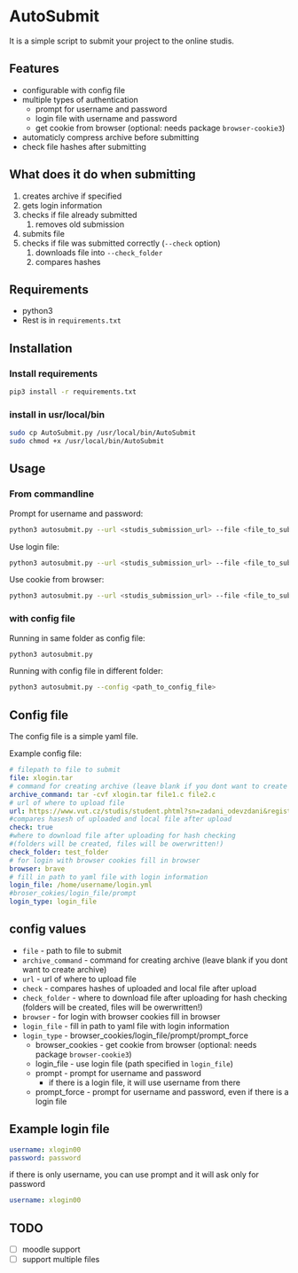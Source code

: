 
# AutoSubmit

It is a simple script to submit your project to the online studis.

## Features

- configurable with config file
- multiple types of authentication
  - prompt for username and password
  - login file with username and password
  - get cookie from browser (optional: needs package `browser-cookie3`)
- automaticly compress archive before submitting
- check file hashes after submitting

## What does it do when submitting

1. creates archive if specified
2. gets login information
3. checks if file already submitted
   1. removes old submission
4. submits file
5. checks if file was submitted correctly (`--check` option)
   1. downloads file into `--check_folder`
   2. compares hashes

## Requirements

- python3
- Rest is in `requirements.txt`

## Installation

### Install requirements

```bash
pip3 install -r requirements.txt
```

### install in usr/local/bin

```bash
sudo cp AutoSubmit.py /usr/local/bin/AutoSubmit
sudo chmod +x /usr/local/bin/AutoSubmit
```

## Usage

### From commandline

Prompt for username and password:

```bash
python3 autosubmit.py --url <studis_submission_url> --file <file_to_submit>
```

Use login file:

```bash
python3 autosubmit.py --url <studis_submission_url> --file <file_to_submit> --login_file <login_file>
```

Use cookie from browser:

```bash
python3 autosubmit.py --url <studis_submission_url> --file <file_to_submit> --cookie <cookie_name>
```

### with config file

Running in same folder as config file:

```bash
python3 autosubmit.py
```

Running with config file in different folder:

```bash
python3 autosubmit.py --config <path_to_config_file>
```

## Config file

The config file is a simple yaml file.

Example config file:

```yaml
# filepath to file to submit
file: xlogin.tar
# command for creating archive (leave blank if you dont want to create archive)
archive_command: tar -cvf xlogin.tar file1.c file2.c
# url of where to upload file
url: https://www.vut.cz/studis/student.phtml?sn=zadani_odevzdani&registrace_zadani_id=971964&apid=268279
#compares hasesh of uploaded and local file after upload
check: true
#where to download file after uploading for hash checking
#(folders will be created, files will be owerwritten!)
check_folder: test_folder
# for login with browser cookies fill in browser
browser: brave
# fill in path to yaml file with login information
login_file: /home/username/login.yml
#broser_cokies/login_file/prompt
login_type: login_file
```

## config values

- `file` - path to file to submit
- `archive_command` - command for creating archive (leave blank if you dont want to create archive)
- `url` - url of where to upload file
- `check` - compares hashes of uploaded and local file after upload
- `check_folder` - where to download file after uploading for hash checking (folders will be created, files will be owerwritten!)
- `browser` - for login with browser cookies fill in browser
- `login_file` - fill in path to yaml file with login information
- `login_type` - browser_cookies/login_file/prompt/prompt_force
  - browser_cookies - get cookie from browser (optional: needs package `browser-cookie3`)
  - login_file - use login file (path specified in `login_file`)
  - prompt - prompt for username and password
    -  if there is a login file, it will use username from there
  - prompt_force - prompt for username and password, even if there is a login file

## Example login file

```yaml
username: xlogin00
password: password
```

if there is only username, you can use prompt and it will ask only for password

```yaml
username: xlogin00
```

## TODO

- [ ] moodle support
- [ ] support multiple files
